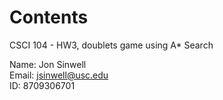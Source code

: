 # Contents

CSCI 104 - HW3, doublets game using A* Search

Name: Jon Sinwell\
Email: jsinwell@usc.edu\
ID: 8709306701